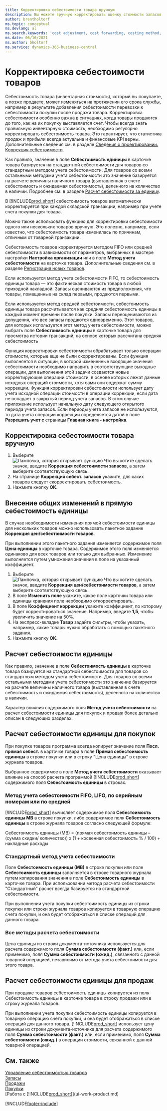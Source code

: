 ```yaml
---
title: Корректировка себестоимости товара вручную
description: Вы можете вручную корректировать оценку стоимости запасов товара с помощью методов FIFO или средней себестоимости при изменении себестоимости продуктов.
author: brentholtorf
ms.topic: conceptual
ms.devlang: al
ms.search.keywords: 'cost adjustment, cost forwarding, costing method, inventory valuation, costing'
ms.date: 06/16/2021
ms.author: bholtorf
ms.service: dynamics-365-business-central
---
```

# Корректировка себестоимости товаров
Себестоимость товара (инвентарная стоимость), который вы покупаете, а позже продаете, может изменяться на протяжении его срока службы, например в результате добавления себестоимости перевозки к себестоимости покупки после продажи товара. Корректировка себестоимости особенно важна в ситуациях, когда товары продаются до того, как на их покупку выставляется счет. Чтобы всегда знать правильную инвентарную стоимость, необходимо регулярно корректировать себестоимость товара. Это гарантирует, что статистика продаж и прибыли всегда актуальна и финансовые KPI верны. Дополнительные сведения см. в разделе [Сведения о проектировании. Коррекция себестоимости](design-details-cost-adjustment.md).

Как правило, значение в поле **Себестоимость единицы** в карточке товара базируется на стандартной себестоимости для товаров со стандартным методом учета себестоимости. Для товаров со всеми остальными методами учета себестоимости это значение базируется на расчете величины наличного товара (выставленная в счете себестоимость и ожидаемая себестоимость), деленного на количество в наличии. Подробнее см. в разделе [Расчет себестоимости за единицу](inventory-how-adjust-item-costs.md#understanding-unit-cost-calculation).

В [!INCLUDE[prod_short](includes/prod_short.md)] себестоимость товаров автоматически корректируется при каждой складской транзакции, например при учете счета покупки для товара.

Можно также использовать функцию для корректировки себестоимости одного или нескольких товаров вручную. Это полезно, например, если известно, что себестоимость товара изменилась по причинам, отличным от товарной транзакции.

Себестоимость товаров корректируется методом FIFO или средней себестоимости в зависимости от параметров, выбранных в мастере настройки **Настройка организации** или в поле **Метод учета себестоимости** на карточке товара. Дополнительные сведения см. в разделе [Регистрация новых товаров](inventory-how-register-new-items.md).  

Если используется метод учета себестоимости FIFO, то себестоимость единицы товара — это фактическая стоимость товара в любой приходной накладной. Запасы оцениваются из предположения, что товары, помещенные на склад первыми, продаются первыми.

Если используется метод средней себестоимости, себестоимость единицы товара рассчитывается как средняя себестоимость единицы в каждый момент времени после покупки. Запасы переоцениваются из допущения, что все запасы продаются одновременно. Этот товаров, для которых используется этот метод учета себестоимости, можно выбрать поле **Себестоимость единицы** в карточке товара для просмотра истории транзакций, на основе которых рассчитана средняя себестоимость

Функция корректировки себестоимости обрабатывает только операции стоимости, которые еще не были скорректированы. Если функция выполняется в ситуации, в которой измененные входящие значения себестоимости необходимо направить в соответствующие выходные операции, для выполнения этой задачи создаются новые корректирующие операции стоимости, в основе которых лежат данные исходных операций стоимости, хотя сами они содержат сумму коррекции. Функция корректировки себестоимости использует дату учета исходной операции стоимости в операции коррекции, если дата не попадает в закрытый период учета запасов. В этом случае приложение использует начальную дату следующего открытого периода учета запасов. Если периоды учета запасов не используются, то дата учета операции коррекции определяется датой в поле **Разрешить учет с** страницы **Главная книга - настройка**.

## Корректировка себестоимости товара вручную
1. Выберите ![Лампочка, которая открывает функцию Что вы хотите сделать.](media/ui-search/search_small.png "Что вы хотите сделать") значок, введите **Коррекция себестоимости запасов**, а затем выберите соответствующую связь.
2. На странице **Коррекция себест. запасов** укажите, для каких товаров следует скорректировать себестоимость.
3. Нажмите кнопку **ОК**.

## Внесение общих изменений в прямую себестоимость единицы
В случае необходимости изменения прямой себестоимости единицы для нескольких товаров можно использовать пакетное задание **Коррекция цен/себестоимости товаров**.  

 При выполнении этого пакетного задания изменяется содержимое поля **Цена единицы** в карточке товара. Содержимое этого поля изменяется одинаково для всех товаров или только для выбранных. Изменение выполняется путем умножения значения в поле на указанный коэффициент.  

1. Выберите ![Лампочка, которая открывает функцию Что вы хотите сделать.](media/ui-search/search_small.png "Что вы хотите сделать") значок, введите **Коррекция цен/себестоимости товаров**, а затем выберите соответствующую связь.  
2. В поле **Изменить поле** укажите, какое поле карточки товара или единицы хранения поле необходимо откорректировать.  
3. В поле **Коэффициент коррекции** укажите коэффициент, по которому будет корректироваться значение. Например, введите **1,5**, чтобы увеличить значение на 50%.  
4. На экспресс-вкладке **Товар** задайте фильтры, чтобы указать, например, какие товары нужно обработать с помощью пакетного задания.  
5. Нажмите кнопку **ОК**.  

## Расчет себестоимости единицы
Как правило, значение в поле **Себестоимость единицы** в карточке товара базируется на стандартной себестоимости для товаров со стандартным методом учета себестоимости. Для товаров со всеми остальными методами учета себестоимости это значение базируется на расчете величины наличного товара (выставленная в счете себестоимость и ожидаемая себестоимость), деленного на количество в наличии.  

 Характер влияния содержимого поля **Метод учета себестоимости** на расчет себестоимости единицы для покупок и продаж более детально описан в следующих разделах.  

## Расчет себестоимости единицы для покупок  
 При покупке товаров программа всегда копирует значение поля **Посл. прямая себест.** в карточке товара в поле **Прямая себестоимость единицы** в строке покупки или в строку "Цена единицы" в строке журнала товаров.  

 Выбранное содержимое в поле **Метод учета себестоимости** оказывает влияние на способ расчета программой [!INCLUDE[prod_short](includes/prod_short.md)] содержимого поля **Себестоимость единицы** в строках.  

### Метод учета себестоимости FIFO, LIFO, по серийным номерам или по средней  
 [!INCLUDE[prod_short](includes/prod_short.md)] вычисляет содержимое поля **Себестоимость единицы МВ** в строке покупки, либо содержимое поля **Себестоимость единицы** в строке журнала товаров согласно следующей формуле:  

 Себестоимость единицы (МВ) = (прямая себестоимость единицы – (сумма скидки/ количество)) x (1 + косвенная себестоимость % / 100) + накладные расходы  

### Стандартный метод учета себестоимости  
 Поле **Себестоимость единицы (МВ)** в строке покупки или поле **Себестоимость единицы** заполняется в строке товарного журнала путем копирования значения в поле **Себестоимость единицы** в карточке товара. При использовании метода расчета себестоимости "Стандартный" расчет всегда базируется на стандартной себестоимости.  

 При выполнении учета покупки себестоимость единицы из строки покупки или строки журнала товаров копируется в товарную операцию счета покупки, и она будет отображаться в списке операций для данного товара.  

### Все методы расчета себестоимости  
 Цена единицы из строки документа\-источника используется для расчета содержимого поля **Сумма себестоимости (факт.)** или, если применимо, поля **Сумма себестоимости (ожид.)**, связанного с данной товарной операцией, независимо от метода учета себестоимости для этого товара.  

## Расчет себестоимости единицы для продаж  
 При продаже товаров себестоимость единицы копируется из поля Себестоимость единицы в карточке товара в строку продажи или в строку журнала товаров.  

 При выполнении учета покупки себестоимость единицы копируется в товарную операцию счета покупки, и она будет отображаться в списке операций для данного товара. [!INCLUDE[prod_short](includes/prod_short.md)] использует цену единицы из строки документа\-источника для расчета содержимого поля **Сумма себестоимости (факт.)** или, если применимо, поля **Сумма себестоимости (ожид.)** в операции стоимости, связанной с данной товарной операцией.  

## См. также
[Управление себестоимостью товаров](finance-manage-inventory-costs.md)  
[Запасы](inventory-manage-inventory.md)  
[Продажи](sales-manage-sales.md)  
[Покупки](purchasing-manage-purchasing.md)  
[Работа с [!INCLUDE[prod_short](includes/prod_short.md)]](ui-work-product.md)


[!INCLUDE[footer-include](includes/footer-banner.md)]
